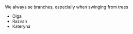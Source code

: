 We always se branches, especially when swinging from trees


* Olga <br> 
* Razvan <br>
* Kateryna <br> 

